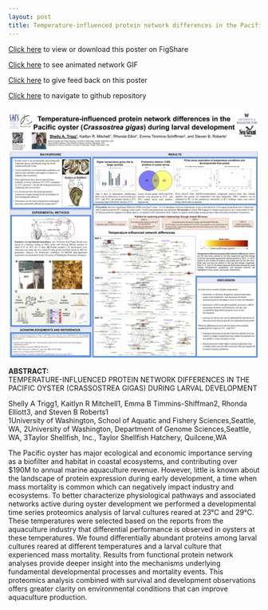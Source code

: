 ```yaml
---
layout: post
title: Temperature-influenced protein network differences in the Pacific oyster during larval development (2019 CSHL Network Bio poster)
---
```


[Click here]() to view or download this poster on FigShare

[Click here](https://drive.google.com/file/d/1VJhZDBQ5DFCUiKTXXZ5Yjuwp4-imlHna/view?usp=sharing) to see animated network GIF 

[Click here](https://goo.gl/forms/33vEL0MqscIw28cu2) to give feed back on this poster

[Click here](https://github.com/shellytrigg/OysterSeedProject) to navigate to github repository

![poster](https://raw.githubusercontent.com/shellytrigg/OysterSeedProject/master/Pictures/CSHL2019NetwkBio_Poster_STrigg.jpg)

**ABSTRACT:**  
TEMPERATURE-INFLUENCED PROTEIN NETWORK DIFFERENCES
IN THE PACIFIC OYSTER (CRASSOSTREA GIGAS) DURING LARVAL DEVELOPMENT 
 
Shelly A Trigg1, Kaitlyn R Mitchell1, Emma B Timmins-Shiffman2, Rhonda Elliott3, and Steven B Roberts1  
1University of Washington, School of Aquatic and Fishery Sciences,Seattle, WA, 2University of Washington, Department of Genome Sciences,Seattle, WA, 3Taylor Shellfish, Inc., Taylor Shellfish Hatchery, Quilcene,WA  

The Pacific oyster has major ecological and economic importance serving as a biofilter and habitat in coastal ecosystems, and contributing over $190M to annual marine aquaculture revenue. However, little is known about the landscape of protein expression during early development, a time when mass mortality is common which can negatively impact industry and ecosystems. To better characterize physiological pathways and associated networks active during oyster development we performed a developmental time series proteomics analysis of larval cultures reared at 23°C and 29°C. These temperatures were selected based on the reports from the aquaculture industry that differential performance is observed in oysters at these temperatures. We found differentially abundant proteins among larval cultures reared at different temperatures and a larval culture that experienced mass mortality. Results from functional protein network analyses provide deeper insight into the mechanisms underlying fundamental developmental processes and mortality events. This proteomics analysis combined with survival and development observations offers greater clarity on environmental conditions that can improve aquaculture production.

